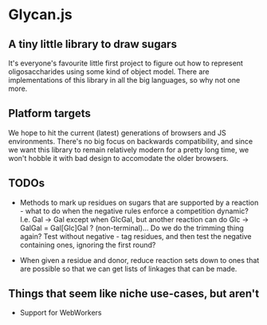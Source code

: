 # Glycan.js

## A tiny little library to draw sugars

It's everyone's favourite little first project to figure out how to
represent oligosaccharides using some kind of object model. There are
implementations of this library in all the big languages, so why not
one more.

## Platform targets

We hope to hit the current (latest) generations of browsers and JS environments.
There's no big focus on backwards compatibility, and since we want this library
to remain relatively modern for a pretty long time, we won't hobble it with bad
design to accomodate the older browsers.

## TODOs

* Methods to mark up residues on sugars that are supported by a reaction - what to do
  when the negative rules enforce a competition dynamic? I.e. Gal -> Gal except when
  GlcGal, but another reaction can do Glc -> GalGal = Gal[Glc]Gal ? (non-terminal)...
  Do we do the trimming thing again? Test without negative - tag residues, and then
  test the negative containing ones, ignoring the first round?

* When given a residue and donor, reduce reaction sets down to ones that are possible
  so that we can get lists of linkages that can be made.

## Things that seem like niche use-cases, but aren't

* Support for WebWorkers